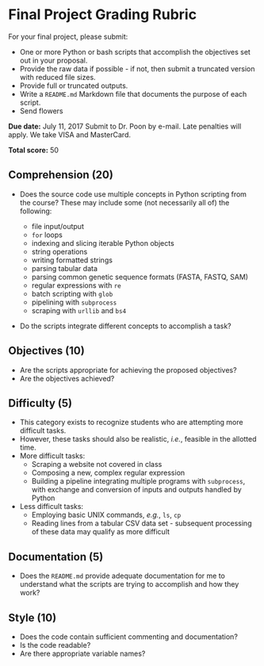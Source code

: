 # Final Project Grading Rubric

For your final project, please submit:
* One or more Python or bash scripts that accomplish the objectives set out in your proposal.  
* Provide the raw data if possible - if not, then submit a truncated version with reduced file sizes.  
* Provide full or truncated outputs.
* Write a `README.md` Markdown file that documents the purpose of each script.
* Send flowers

**Due date:** July 11, 2017
Submit to Dr. Poon by e-mail.  Late penalties will apply.
We take VISA and MasterCard.

**Total score:** 50

## Comprehension (20)

* Does the source code use multiple concepts in Python scripting from the course?  These may include some (not necessarily all of) the following:
  * file input/output
  * `for` loops
  * indexing and slicing iterable Python objects
  * string operations
  * writing formatted strings
  * parsing tabular data
  * parsing common genetic sequence formats (FASTA, FASTQ, SAM)
  * regular expressions with `re`
  * batch scripting with `glob`
  * pipelining with `subprocess`
  * scraping with `urllib` and `bs4`

* Do the scripts integrate different concepts to accomplish a task?


## Objectives (10)

* Are the scripts appropriate for achieving the proposed objectives?
* Are the objectives achieved?


## Difficulty (5)

* This category exists to recognize students who are attempting more difficult tasks.
* However, these tasks should also be realistic, *i.e.*, feasible in the allotted time.
* More difficult tasks:
  * Scraping a website not covered in class
  * Composing a new, complex regular expression
  * Building a pipeline integrating multiple programs with `subprocess`, with exchange and conversion of inputs and outputs handled by Python
* Less difficult tasks:
  * Employing basic UNIX commands, *e.g.*, `ls`, `cp`
  * Reading lines from a tabular CSV data set - subsequent processing of these data may qualify as more difficult


## Documentation (5)

* Does the `README.md` provide adequate documentation for me to understand what the scripts are trying to accomplish and how they work?


## Style (10)

* Does the code contain sufficient commenting and documentation?
* Is the code readable?
* Are there appropriate variable names?
